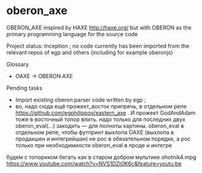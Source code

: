 # oberon_axe
OBERON_AXE inspired by HAXE http://haxe.org/ but with OBERON as the primary programming language for the source code

Project status: Inception ; no code currently has been imported from the relevant repos of egp and others (including for example oberonjs)

Glossary
 * OAXE → OBERON AXE

Pending tasks
 * Import existing oberon parser code written by egp ;
 * во, надо сюда ещё прожект_восток припрячь, в отдельном репе https://github.com/egphilippov/eastern_axe . И прожект GodAndAdam тоже в восточный топор влить. надо только для последних двух oberon_eval(…) закодить — для полноты картины. oberon_eval в отдельном репе, чтобы футпринт выхлопа OAXE (выхлопа в продакшен и интегрейшан) не рос в обязательном порядке, а рос только при необходимиости oberon_eval в проде и интегре
 
будем с топориком бегать как в старом добром мультике ohotnik4.mpg https://www.youtube.com/watch?v=NVS1DZt0K6c&feature=youtu.be
